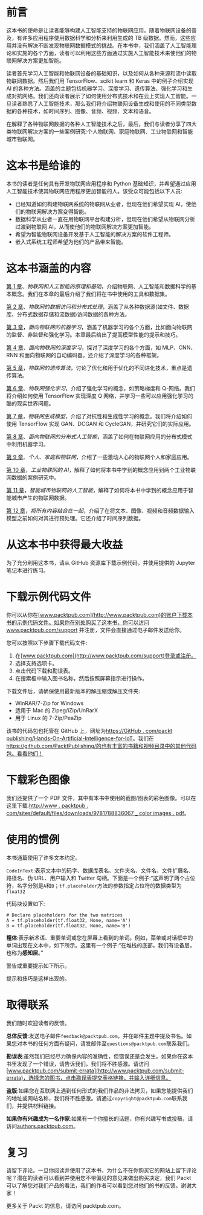

# 前言

这本书的使命是让读者能够构建人工智能支持的物联网应用。随着物联网设备的普及，有许多应用程序使用数据科学和分析来利用生成的 TB 级数据。然而，这些应用并没有解决不断发现物联网数据模式的挑战。在本书中，我们涵盖了人工智能理论和实施的各个方面，读者可以利用这些方面通过实施人工智能技术来使他们的物联网解决方案更加智能。

读者首先学习人工智能和物联网设备的基础知识，以及如何从各种来源和流中读取物联网数据。然后我们用 TensorFlow、scikit learn 和 Keras 中的例子介绍实现 AI 的各种方法。涵盖的主题包括机器学习、深度学习、遗传算法、强化学习和生成对抗网络。我们还向读者展示了如何使用分布式技术和在云上实现人工智能。一旦读者熟悉了人工智能技术，那么我们将介绍物联网设备生成和使用的不同类型数据的各种技术，如时间序列、图像、音频、视频、文本和语音。

在解释了各种物联网数据的各种人工智能技术之后，最后，我们与读者分享了四大类物联网解决方案的一些案例研究:个人物联网、家庭物联网、工业物联网和智能城市物联网。



# 这本书是给谁的

本书的读者是任何具有开发物联网应用程序和 Python 基础知识，并希望通过应用人工智能技术使其物联网应用程序更加智能的人。该受众可能包括以下人员:

*   已经知道如何构建物联网系统的物联网从业者，但现在他们希望实现 AI，使他们的物联网解决方案变得智能。
*   数据科学从业者一直在用物联网平台构建分析，但现在他们希望从物联网分析过渡到物联网 AI，从而使他们的物联网解决方案更加智能。
*   希望为智能物联网设备开发基于人工智能的解决方案的软件工程师。
*   嵌入式系统工程师希望为他们的产品带来智能。



# 这本书涵盖的内容

[第 1 章](fa0444a6-ce5c-4bed-8d9d-ddab846fe571.xhtml)、*物联网和人工智能的原理和基础*，介绍物联网、人工智能和数据科学的基本概念。我们在本章的最后介绍了我们将在书中使用的工具和数据集。

[第 2 章](4351f888-1bf0-4945-a8a6-ddd71bd464dd.xhtml)、*物联网的数据访问和分布式处理*，涵盖了从各种数据源(如文件、数据库、分布式数据存储和流数据)访问数据的各种方法。

[第 3 章](09538353-bf5b-4035-8b98-cc131bcfcf24.xhtml)，*面向物联网的机器学习*，涵盖了机器学习的各个方面，比如面向物联网的监督、非监督和强化学习。本章最后给出了提高模型性能的提示和技巧。

[第 4 章](cb9d27c5-e98d-44b6-a947-691b0bc64766.xhtml)、*面向物联网的深度学习*，探讨了深度学习的各个方面，如 MLP、CNN、RNN 和面向物联网的自动编码器。还介绍了深度学习的各种框架。

[第 5 章](5b123d29-337b-48b3-94f8-ccb720d472f1.xhtml)，*物联网的遗传算法*，讨论了优化和用于优化的不同进化技术，重点是遗传算法。

[第 6 章](01e534ff-b0a2-4b5e-bc9a-fd65c527ac7d.xhtml)、*物联网强化学习*，介绍了强化学习的概念，如策略梯度和 Q-网络。我们将介绍如何使用 TensorFlow 实现深度 Q 网络，并学习一些可以应用强化学习的酷的现实世界问题。

[第 7 章](67158b7f-72ce-425e-a31b-dd198bc5ac57.xhtml)，*物联网生成模型*，介绍了对抗性和生成性学习的概念。我们将介绍如何使用 TensorFlow 实现 GAN、DCGAN 和 CycleGAN，并研究它们的实际应用。

[第 8 章](fec5c753-818b-41aa-82a9-ca4d052ef0e4.xhtml)、*面向物联网的分布式人工智能*，涵盖了如何在物联网应用的分布式模式中利用机器学习。

[第 9 章](e84709f1-3916-47cf-a3ea-8c57b10654e4.xhtml)、*个人、家庭和物联网*，介绍了一些激动人心的物联网个人和家庭应用。

[第 10 章](dea1fc14-b69c-4992-9d52-cd7b167e876b.xhtml)，*工业物联网的 AI*，解释了如何将本书中学到的概念应用到两个工业物联网数据的案例研究中。

[第 11 章](5cac732c-c3dc-474b-976e-ef63fbf2d8de.xhtml)，*智能城市物联网的人工智能*，解释了如何将本书中学到的概念应用于智能城市产生的物联网数据。

[第 12 章](dae86908-7516-450c-bbb9-d718f916c05f.xhtml)，*将所有内容结合在一起*，介绍了在将文本、图像、视频和音频数据输入模型之前如何对其进行预处理。它还介绍了时间序列数据。



# 从这本书中获得最大收益

为了充分利用这本书，请从 GitHub 资源库下载示例代码，并使用提供的 Jupyter 笔记本进行练习。



# 下载示例代码文件

你可以从你在[www.packtpub.com](http://www.packtpub.com)的账户下载本书的示例代码文件。如果你在别处购买了这本书，你可以访问 www.packtpub.com/support 并注册，文件会直接通过电子邮件发送给你。

您可以按照以下步骤下载代码文件:

1.  在[www.packtpub.com](http://www.packtpub.com/support)登录或注册。
2.  选择支持选项卡。
3.  点击代码下载和勘误表。
4.  在搜索框中输入图书名称，然后按照屏幕指示进行操作。

下载文件后，请确保使用最新版本的解压缩或解压文件夹:

*   WinRAR/7-Zip for Windows
*   适用于 Mac 的 Zipeg/iZip/UnRarX
*   用于 Linux 的 7-Zip/PeaZip

该书的代码包也托管在 GitHub 上，网址为[https://GitHub . com/packt publishing/Hands-On-Artificial-Intelligence-for-IoT](https://github.com/PacktPublishing/Hands-On-Artificial-Intelligence-for-IoT)。我们在 https://github.com/PacktPublishing/的也有丰富的书籍和视频目录中的其他代码包。看看他们！



# 下载彩色图像

我们还提供了一个 PDF 文件，其中有本书中使用的截图/图表的彩色图像。可以在这里下载:[http://www . packtpub . com/sites/default/files/downloads/9781788836067 _ color images . pdf](http://www.packtpub.com/sites/default/files/downloads/9781788836067_ColorImages.pdf)。



# 使用的惯例

本书通篇使用了许多文本约定。

`CodeInText`:表示文本中的码字、数据库表名、文件夹名、文件名、文件扩展名、路径名、伪 URL、用户输入和 Twitter 句柄。下面是一个例子:“这声明了两个占位符，名字分别是`A`和`B`；`tf.placeholder`方法的参数指定占位符的数据类型为`float32`

代码块设置如下:

```
# Declare placeholders for the two matrices 
A = tf.placeholder(tf.float32, None, name='A')
B = tf.placeholder(tf.float32, None, name='B')
```

**粗体**:表示新术语、重要单词或您在屏幕上看到的单词。例如，菜单或对话框中的单词出现在文本中，如下所示。这里有一个例子:“在堆栈的底部，我们有设备层，也称为**感知层**。”

警告或重要提示如下所示。

提示和技巧是这样出现的。



# 取得联系

我们随时欢迎读者的反馈。

**总体反馈**:发送电子邮件`feedback@packtpub.com`，并在邮件主题中提及书名。如果您对本书的任何方面有疑问，请发邮件至`questions@packtpub.com`联系我们。

**勘误表**:虽然我们已经尽力确保内容的准确性，但错误还是会发生。如果你在这本书里发现了一个错误，请告诉我们，我们将不胜感激。请访问[www.packtpub.com/submit-errata](http://www.packtpub.com/submit-errata)，选择您的图书，点击勘误表提交表格链接，并输入详细信息。

**盗版**:如果您在互联网上遇到任何形式的我们作品的非法拷贝，如果您能提供我们的地址或网站名称，我们将不胜感激。请通过`copyright@packtpub.com`联系我们，并提供材料链接。

**如果你有兴趣成为一名作家**:如果有一个你擅长的话题，你有兴趣写书或投稿，请访问[authors.packtpub.com](http://authors.packtpub.com/)。



# 复习

请留下评论。一旦你阅读并使用了这本书，为什么不在你购买它的网站上留下评论呢？潜在的读者可以看到并使用您不带偏见的意见来做出购买决定，我们 Packt 可以了解您对我们产品的看法，我们的作者可以看到您对他们的书的反馈。谢谢大家！

更多关于 Packt 的信息，请访问 packtpub.com。